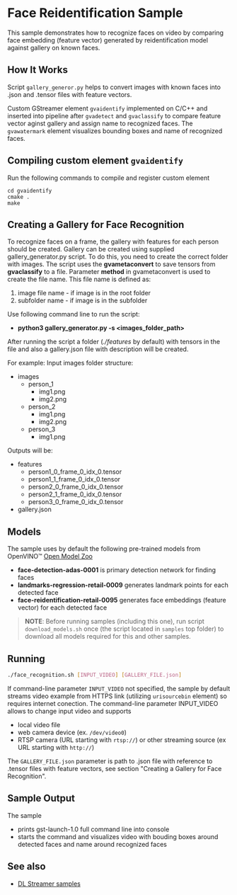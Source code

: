 # Face Reidentification Sample

This sample demonstrates how to recognize faces on video by comparing face embedding (feature vector) generated by reidentification model against gallery on known faces.

## How It Works
Script `gallery_generor.py` helps to convert images with known faces into .json and .tensor files with feature vectors.

Custom GStreamer element `gvaidentify` implemented on C/C++ and inserted into pipeline after `gvadetect` and `gvaclassify` to compare feature vector aginst gallery and assign name to recognized faces. The `gvawatermark` element visualizes bounding boxes and name of recognized faces.

## Compiling custom element `gvaidentify`
Run the following commands to compile and register custom element
```
cd gvaidentify
cmake .
make
```

## Creating a Gallery for Face Recognition

To recognize faces on a frame, the gallery with features for each person should be created. Gallery can be created using supplied gallery_generator.py script. To do this, you need to create the correct folder with images.
The script uses the **gvametaconvert** to save tensors from **gvaclassify** to a file. Parameter **method** in gvametaconvert is used to create the file name. This file name is defined as:
 
1. image file name - if image is in the root folder
2. subfolder name - if image is in the subfolder
 
Use following command line to run the script:
* **python3 gallery_generator.py -s <images_folder_path>**

After running the script a folder (*./features* by default) with tensors in the file and also a gallery.json file with description will be created.

For example:
Input images folder structure:
* images
  * person_1
    * img1.png
    * img2.png
  * person_2
    * img1.png
    * img2.png
  * person_3
    * img1.png
 
Outputs will be:
* features
  * person1_0_frame_0_idx_0.tensor
  * person1_1_frame_0_idx_0.tensor
  * person2_0_frame_0_idx_0.tensor
  * person2_1_frame_0_idx_0.tensor
  * person3_0_frame_0_idx_0.tensor
* gallery.json

## Models

The sample uses by default the following pre-trained models from OpenVINO™ [Open Model Zoo](https://github.com/opencv/open_model_zoo)
*   __face-detection-adas-0001__ is primary detection network for finding faces
*   __landmarks-regression-retail-0009__ generates landmark points for each detected face
*   __face-reidentification-retail-0095__ generates face embeddings (feature vector) for each detected face

> **NOTE**: Before running samples (including this one), run script `download_models.sh` once (the script located in `samples` top folder) to download all models required for this and other samples.

## Running

```sh
./face_recognition.sh [INPUT_VIDEO] [GALLERY_FILE.json]
```

If command-line parameter `INPUT_VIDEO` not specified, the sample by default streams video example from HTTPS link (utilizing `urisourcebin` element) so requires internet conection.
The command-line parameter INPUT_VIDEO allows to change input video and supports
* local video file
* web camera device (ex. `/dev/video0`)
* RTSP camera (URL starting with `rtsp://`) or other streaming source (ex URL starting with `http://`)

The `GALLERY_FILE.json` parameter is path to .json file with reference to .tensor files with feature vectors, see section "Creating a Gallery for Face Recognition".

## Sample Output

The sample
* prints gst-launch-1.0 full command line into console
* starts the command and visualizes video with bouding boxes around detected faces and name around recognized faces

## See also
* [DL Streamer samples](../../../README.md)
